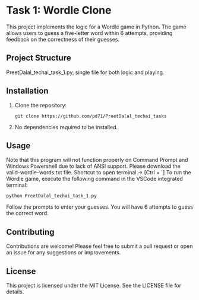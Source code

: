 # Task 1: Wordle Clone

This project implements the logic for a Wordle game in Python. The game allows users to guess a five-letter word within 6 attempts, providing feedback on the correctness of their guesses.

## Project Structure

PreetDalal_techai_task_1.py, single file for both logic and playing.

## Installation

1. Clone the repository:
   ```
   git clone https://github.com/pd71/PreetDalal_techai_tasks
   ```

2. No dependencies required to be installed.

## Usage

Note that this program will not function properly on Command Prompt and Windows Powershell due to lack of ANSI support.
Please download the valid-wordle-words.txt file.
Shortcut to open terminal -> [Ctrl + `]
To run the Wordle game, execute the following command in the VSCode integrated terminal:

```
python PreetDalal_techai_task_1.py
```

Follow the prompts to enter your guesses. You will have 6 attempts to guess the correct word.

## Contributing

Contributions are welcome! Please feel free to submit a pull request or open an issue for any suggestions or improvements.

## License

This project is licensed under the MIT License. See the LICENSE file for details.
